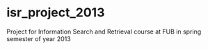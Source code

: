 isr_project_2013
================

Project for Information Search and Retrieval course at FUB in spring semester of year 2013